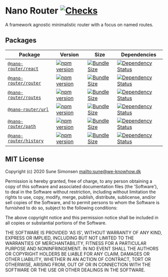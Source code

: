 # Nano Router [![Checks](https://github.com/sunesimonsen/nano-router/workflows/Checks/badge.svg)](https://github.com/sunesimonsen/nano-router/actions?query=workflow%3AChecks+branch%3Amaster)

A framework agnostic minimalistic router with a focus on named routes.

## Packages

| Package                                  | Version                                               | Size                                                   | Dependencies                                                             |
| ---------------------------------------- | ----------------------------------------------------- | ------------------------------------------------------ | ------------------------------------------------------------------------ |
| [`@nano-router/react`](packages/react)   | [![npm version][react npm version]][react npm link]   | [![Bundle Size][react size bundle]][react size link]   | [![Dependency Status][react dependency status]][react dependency link]   |
| [`@nano-router/router`](packages/router) | [![npm version][router npm version]][router npm link] | [![Bundle Size][router size bundle]][router size link] | [![Dependency Status][router dependency status]][router dependency link] |
| [`@nano-router/routes`](packages/routes) | [![npm version][routes npm version]][routes npm link] | [![Bundle Size][routes size bundle]][routes size link] | [![Dependency Status][routes dependency status]][routes dependency link] |
| [`@nano-router/url`](packages/url)       | [![npm version][url npm version]][url npm link]       | [![Bundle Size][url size bundle]][url size link]       | [![Dependency Status][url dependency status]][url dependency link]       |
| [`@nano-router/path`](packages/path)     | [![npm version][path npm version]][path npm link]     | [![Bundle Size][path size bundle]][path size link]     | [![Dependency Status][path dependency status]][path dependency link]     |
| [`@nano-router/history`](packages/history)     | [![npm version][history npm version]][history npm link]     | [![Bundle Size][history size bundle]][history size link]     | [![Dependency Status][history dependency status]][history dependency link]     |

[react npm version]: https://flat.badgen.net/npm/v/@nano-router/react
[react npm link]: https://www.npmjs.com/package/@nano-router/react
[react size bundle]: https://flat.badgen.net/bundlephobia/minzip/@nano-router/react
[react size link]: https://bundlephobia.com/result?p=@nano-router/react
[react dependency status]: https://flat.badgen.net/david/dep/sunesimonsen/nano-router/packages/react
[react dependency link]: https://david-dm.org/sunesimonsen/nano-router?path=packages/react
[router npm version]: https://flat.badgen.net/npm/v/@nano-router/router
[router npm link]: https://www.npmjs.com/package/@nano-router/router
[router size bundle]: https://flat.badgen.net/bundlephobia/minzip/@nano-router/router
[router size link]: https://bundlephobia.com/result?p=@nano-router/router
[router dependency status]: https://flat.badgen.net/david/dep/sunesimonsen/nano-router/packages/router
[router dependency link]: https://david-dm.org/sunesimonsen/nano-router?path=packages/router
[routes npm version]: https://flat.badgen.net/npm/v/@nano-router/routes
[routes npm link]: https://www.npmjs.com/package/@nano-router/routes
[routes size bundle]: https://flat.badgen.net/bundlephobia/minzip/@nano-router/routes
[routes size link]: https://bundlephobia.com/result?p=@nano-router/routes
[routes dependency status]: https://flat.badgen.net/david/dep/sunesimonsen/nano-router/packages/routes
[routes dependency link]: https://david-dm.org/sunesimonsen/nano-router?path=packages/routes
[url npm version]: https://flat.badgen.net/npm/v/@nano-router/url
[url npm link]: https://www.npmjs.com/package/@nano-router/url
[url size bundle]: https://flat.badgen.net/bundlephobia/minzip/@nano-router/url
[url size link]: https://bundlephobia.com/result?p=@nano-router/url
[url dependency status]: https://flat.badgen.net/david/dep/sunesimonsen/nano-router/packages/url
[url dependency link]: https://david-dm.org/sunesimonsen/nano-router?path=packages/url
[path npm version]: https://flat.badgen.net/npm/v/@nano-router/path
[path npm link]: https://www.npmjs.com/package/@nano-router/path
[path size bundle]: https://flat.badgen.net/bundlephobia/minzip/@nano-router/path
[path size link]: https://bundlephobia.com/result?p=@nano-router/path
[path dependency status]: https://flat.badgen.net/david/dep/sunesimonsen/nano-router/packages/path
[path dependency link]: https://david-dm.org/sunesimonsen/nano-router?path=packages/path
[history npm version]: https://flat.badgen.net/npm/v/@nano-router/history
[history npm link]: https://www.npmjs.com/package/@nano-router/history
[history size bundle]: https://flat.badgen.net/bundlephobia/minzip/@nano-router/history
[history size link]: https://bundlephobia.com/result?p=@nano-router/history
[history dependency status]: https://flat.badgen.net/david/dep/sunesimonsen/nano-router/packages/history
[history dependency link]: https://david-dm.org/sunesimonsen/nano-router?path=packages/history

## MIT License

Copyright (c) 2020 Sune Simonsen <mailto:sune@we-knowhow.dk>

Permission is hereby granted, free of charge, to any person obtaining
a copy of this software and associated documentation files (the
'Software'), to deal in the Software without restriction, including
without limitation the rights to use, copy, modify, merge, publish,
distribute, sublicense, and/or sell copies of the Software, and to
permit persons to whom the Software is furnished to do so, subject to
the following conditions:

The above copyright notice and this permission notice shall be
included in all copies or substantial portions of the Software.

THE SOFTWARE IS PROVIDED 'AS IS', WITHOUT WARRANTY OF ANY KIND,
EXPRESS OR IMPLIED, INCLUDING BUT NOT LIMITED TO THE WARRANTIES OF
MERCHANTABILITY, FITNESS FOR A PARTICULAR PURPOSE AND
NONINFRINGEMENT. IN NO EVENT SHALL THE AUTHORS OR COPYRIGHT HOLDERS BE
LIABLE FOR ANY CLAIM, DAMAGES OR OTHER LIABILITY, WHETHER IN AN ACTION
OF CONTRACT, TORT OR OTHERWISE, ARISING FROM, OUT OF OR IN CONNECTION
WITH THE SOFTWARE OR THE USE OR OTHER DEALINGS IN THE SOFTWARE.
